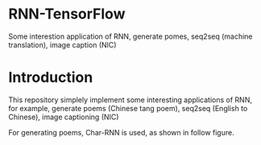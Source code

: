 # RNN-TensorFlow
Some interestion application of RNN, generate pomes, seq2seq (machine translation), image caption (NIC)

# Introduction
This repository simplely implement some interesting applications of RNN, for example, generate poems (Chinese tang poem), seq2seq (English to Chinese), image captioning (NIC)

For generating poems, Char-RNN is used, as shown in follow figure.

